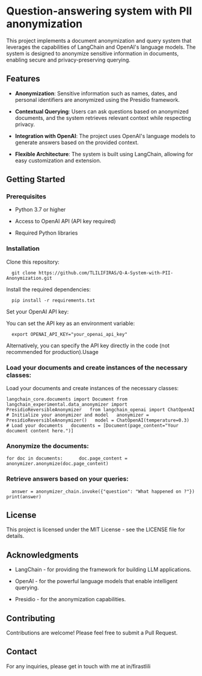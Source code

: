 Question-answering system with PII anonymization
================================================

This project implements a document anonymization and query system that leverages the capabilities of LangChain and OpenAI's language models. The system is designed to anonymize sensitive information in documents, enabling secure and privacy-preserving querying.

Features
--------

*   **Anonymization**: Sensitive information such as names, dates, and personal identifiers are anonymized using the Presidio framework.
    
*   **Contextual Querying**: Users can ask questions based on anonymized documents, and the system retrieves relevant context while respecting privacy.
    
*   **Integration with OpenAI**: The project uses OpenAI's language models to generate answers based on the provided context.
    
*   **Flexible Architecture**: The system is built using LangChain, allowing for easy customization and extension.
    

Getting Started
---------------

### Prerequisites

*   Python 3.7 or higher
    
*   Access to OpenAI API (API key required)
    
*   Required Python libraries
    

### Installation

Clone this repository:

`   git clone https://github.com/TLILIFIRAS/Q-A-System-with-PII-Anonymization.git   `

Install the required dependencies:

`   pip install -r requirements.txt   `

Set your OpenAI API key:

You can set the API key as an environment variable:

`   export OPENAI_API_KEY="your_openai_api_key"   `

Alternatively, you can specify the API key directly in the code (not recommended for production).Usage

### Load your documents and create instances of the necessary classes:

Load your documents and create instances of the necessary classes:

`langchain_core.documents import Document
from langchain_experimental.data_anonymizer import PresidioReversibleAnonymizer  
from langchain_openai import ChatOpenAI  # Initialize your anonymizer and model  
anonymizer = PresidioReversibleAnonymizer()  
model = ChatOpenAI(temperature=0.3)  # Load your documents  
documents = [Document(page_content="Your document content here.")]   `

### Anonymize the documents:

` for doc in documents:      doc.page_content = anonymizer.anonymize(doc.page_content)   `

### Retrieve answers based on your queries:

`   answer = anonymizer_chain.invoke({"question": "What happened on ?"})  print(answer)   `

License
-------

This project is licensed under the MIT License - see the LICENSE file for details.

Acknowledgments
---------------

*   LangChain - for providing the framework for building LLM applications.
    
*   OpenAI - for the powerful language models that enable intelligent querying.
    
*   Presidio - for the anonymization capabilities.
    

Contributing
------------

Contributions are welcome! Please feel free to submit a Pull Request.

Contact
-------

For any inquiries, please get in touch with me at in/firastlili
